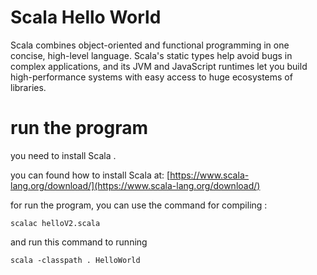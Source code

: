 # Scala Hello World

Scala combines object-oriented and functional programming in one concise, high-level language. Scala's static types help avoid bugs in complex applications, and its JVM and JavaScript runtimes let you build high-performance systems with easy access to huge ecosystems of libraries.

# run the program

you need to install Scala .

you can found how to install Scala at: [https://www.scala-lang.org/download/](https://www.scala-lang.org/download/)

for run the program, you can use the command for compiling :

```
scalac helloV2.scala
```

and run this command to running

```
scala -classpath . HelloWorld
```